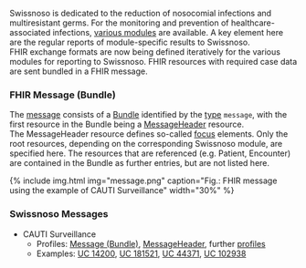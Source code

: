 Swissnoso is dedicated to the reduction of nosocomial infections and multiresistant germs. For the monitoring and prevention of healthcare-associated infections, [various modules](https://www.swissnoso.ch/module/uebersicht-module) are available. A key element here are the regular reports of module-specific results to Swissnoso.    
FHIR exchange formats are now being defined iteratively for the various modules for reporting to Swissnoso. FHIR resources with required case data are sent bundled in a FHIR message.

### FHIR Message (Bundle)
The [message](https://www.hl7.org/fhir/messaging.html) consists of a [Bundle](https://www.hl7.org/fhir/bundle.html) identified by the [type](https://www.hl7.org/fhir/bundle-definitions.html#Bundle.type) `message`, with the first resource in the Bundle being a [MessageHeader](https://www.hl7.org/fhir/messageheader.html) resource.    
The MessageHeader resource defines so-called [focus](https://www.hl7.org/fhir/messageheader-definitions.html#MessageHeader.focus) elements. Only the root resources, depending on the corresponding Swissnoso module, are specified here. The resources that are referenced (e.g. Patient, Encounter) are contained in the Bundle as further entries, but are not listed here.


{% include img.html img="message.png" caption="Fig.: FHIR message using the example of CAUTI Surveillance" width="30%" %}

### Swissnoso Messages
* CAUTI Surveillance
   * Profiles: [Message (Bundle)](StructureDefinition-swissnoso-message-cauti-surveillance.html), [MessageHeader](StructureDefinition-swissnoso-messageheader-cauti-surveillance.html), further [profiles](profiles.html#cauti-surveillance)
   * Examples: [UC 14200](Bundle-MessageUC14200.html), [UC 181521](tbd), [UC 44371](tbd), [UC 102938](tbd)